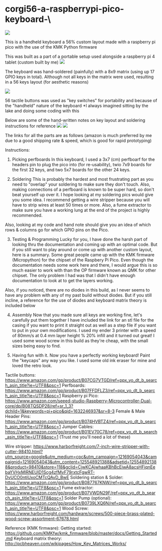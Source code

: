 # corgi56-a-raspberrypi-pico-keyboard-\

<img src ="https://user-images.githubusercontent.com/70709101/134220817-9b618a65-e604-4f35-b56d-d4699ebc8601.jpg">


This is a handheld keyboard a 56% custom layout made with a raspberry pi pico with the use of the KMK Python firmware

This was built as a part of a portable setup used alongside a raspberry pi 4 tablet (custom built by me)
<img src="https://user-images.githubusercontent.com/70709101/134221447-0988b1fa-b43b-4ab4-bee8-752074ab9996.jpg">

The keyboard was hand-soldered (painfully) with a 8x9 matrix (using up 17 GPIO keys in total). Although not all keys in the matrix were used, resulting in a 56 keys layout (for aesthetic reasons)

<img src="https://user-images.githubusercontent.com/70709101/134222109-16b41c9b-3cec-46f8-b8e6-793dd429dc3c.jpg">


56 tactile buttons was used as "key switches" for portability and because of the "handheld" nature of the keyboard
*I always imagined sitting by the lake and doing some coding with this

Below are some of the hand-written notes on key layout and soldering instructions for reference
<img src ="https://user-images.githubusercontent.com/70709101/134222592-08590939-4593-46a2-8e02-e1d5bfd5c6c8.jpg">
<img src ="https://user-images.githubusercontent.com/70709101/134222621-59f21d04-f724-49b8-87c2-dcbfc1f957f2.jpg">



The links for all the parts are as follows (amazon is much preferred by me due to a good shipping rate & speed, which is good for rapid prototyping)

Instructions:

1. Picking perfboards
In this keyboard, I used a 3x7 (cm) perfboarf for the headers pin to plug the pico into (for re-usability), twio 7x9 boards for the first 32 keys, and two 5x7 boards for the other 24 keys.

2. Soldering 
This is probably the hardest and most frustrating part as you need to "overlap" your soldering to make sure they don't touch. Also, making connections of a perfboard is known to be super hard, so don't beat yourself up over it. I hope looking at my soldering pics would give you some idea.
I recommend getting a wire stripper because you will have to strip wires at least 50 times or more. Also, a fume extractor to make sure you have a working lung at the end of the project is highly recommended.

Also, looking at my code and hand note should give you an idea of which rows & columns go for which GPIO pins on the Pico.

3. Testing & Programming
Lucky for you, I have done the harsh part of looking thru the documentation and coming up with an optimal code.
But if you still want to play around or come up with another custom layout, here is a summary.
Some great people came up with the KMK firmware (Micropython) for the chipset of the Raspbery Pi Pico. Even though the documentation needs some work here and there, I would argue this is so much easier to work with than the OP firmware known as QMK for other chipset. The only problem I had was that I didn't have enough documentation to look at to get the layers working.

Also, if you noticed, there are no diodes in this build, as I never seems to have any problem with any of my past build without diodes. But if you still incline, a reference for the use of diodes and keyboard matrix theory is included below

4. Assembly
Now that you made sure all keys are working fine, let's carefully put them together
I have included the link for an stl file for the casing if you want to print it straight out
as well as a step file if you want to put in your own modifications.
I used my ender 3 printer with a speed of 80mm/s at 0.4 mm layer height % 20% infill and it turned out great!
I used some wood screw in this build as they're cheap, with the small sizes being easy to find.

5. Having fun with it.
Now you have a perfectly working keyboard! Paint the "keycaps" any way you like. I used some old ink eraser for mine and loved the retro look.


Tactile buttons: https://www.amazon.com/gp/product/B07CG7VTGD/ref=ppx_yo_dt_b_search_asin_title?ie=UTF8&psc=1
Perfboards: https://www.amazon.com/gp/product/B07FFDFLZ3/ref=ppx_yo_dt_b_search_asin_title?ie=UTF8&psc=1
Raspberry pi Pico: https://www.amazon.com/seeed-studio-Raspberry-Microcontroller-Dual-core/dp/B08TQSDP28/ref=sr_1_3?dchild=1&keywords=pi+pico&qid=1632246937&sr=8-3
Female & Male Header Pins: https://www.amazon.com/gp/product/B074HVBTZ4/ref=ppx_yo_dt_b_search_asin_title?ie=UTF8&psc=1
Jumper Cables: https://www.amazon.com/gp/product/B01EV70C78/ref=ppx_yo_dt_b_search_asin_title?ie=UTF8&psc=1 (Trust me you'll need a lot of these)

Wire stripper: https://www.harborfreight.com/7-inch-wire-stripper-with-cutter-98410.html?utm_source=google&utm_medium=cpc&utm_campaign=12169054043&campaignid=12169054043&utm_content=125548921388&adsetid=125548921388&product=98410&store=118&gclid=CjwKCAjwhaaKBhBcEiwA8acsHFiqnEebaYVHxMlRNEUID1Scg4zfMvF79rxtcFgwRT-DvUCO0ntiUxoCMTcQAvD_BwE
Soldering station & Solder: https://www.amazon.com/gp/product/B087767KNW/ref=ppx_yo_dt_b_search_asin_title?ie=UTF8&psc=1
Fume extractor: https://www.amazon.com/gp/product/B07VWDN29F/ref=ppx_yo_dt_b_search_asin_title?ie=UTF8&psc=1
Solder Pump (optional): https://www.amazon.com/gp/product/B0739LXQ6N/ref=ppx_yo_dt_b_search_asin_title?ie=UTF8&psc=1
Wood Screw: https://www.harborfreight.com/hardware/screws/500-piece-brass-plated-wood-screw-assortment-67678.html

Reference (KMK firmware):
Getting started: https://github.com/KMKfw/kmk_firmware/blob/master/docs/Getting_Started.md
Keyboard matrix theory: http://pcbheaven.com/wikipages/How_Key_Matrices_Works/

